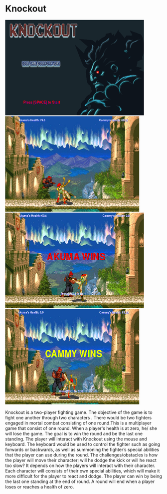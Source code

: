 # Knockout

<img src = "https://github.com/jli1598/Knockout/blob/master/objectives/start%20screen.PNG" width = "445" height = "305">         <img src = "https://github.com/jli1598/Knockout/blob/master/objectives/fight%20screen%203.PNG" width = "430" height = "305" >
<img src = "https://github.com/jli1598/Knockout/blob/master/objectives/akuma%20wins%20screen.PNG" width = "445" height = "305">     <img src = "https://github.com/jli1598/Knockout/blob/master/objectives/cammy%20wins%20screen.PNG" width = "430" height = "305">

<p> Knockout is a two-player fighting game. The objective of the game is to fight one another through two characters . There would be two fighters engaged in mortal combat consisting of one round.This is a multiplayer game that consist of one round. When a player's health is at zero, he/ she will lose the game. The goal is to win the round and be the last one standing.   The player will interact with Knockout using the mouse and keyboard. The keyboard would be used to control the fighter such as going forwards or backwards, as well as summoning the fighter’s special abilities that the player can use during the round. The challenges/obstacles is how the player will move their character; will he dodge the kick or will he react too slow? It depends on how the players will interact with their character. Each character will consists of their own special abilities, which will make it more difficult for the player to react and dodge. The player can win by being the last one standing at the end of round. A round will end when a player loses or reaches a health of zero.       </p>
